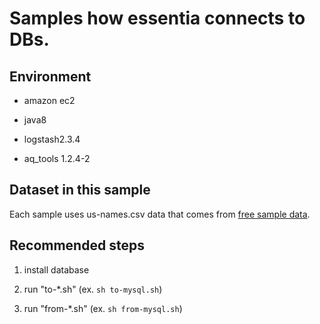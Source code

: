# Samples how essentia connects to DBs.

## Environment

- amazon ec2

- java8

- logstash2.3.4

- aq_tools 1.2.4-2


## Dataset in this sample

Each sample uses us-names.csv data that comes from [free sample data](https://www.briandunning.com/sample-data/us-500.zip).


## Recommended steps

1. install database

2. run "to-*.sh" (ex. `sh to-mysql.sh`)

3. run "from-*.sh" (ex. `sh from-mysql.sh`)

